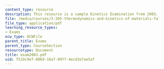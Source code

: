 ```yaml
---
content_type: resource
description: This resource is a sample Kinetics Examination from 2003.
file: /media/courses/3-205-thermodynamics-and-kinetics-of-materials-fall-2006/f519c9ef006916a709774ecd3e7ae5af_exam2003.pdf
file_type: application/pdf
learning_resource_types:
- Exams
ocw_type: OCWFile
parent_title: Exams
parent_type: CourseSection
resourcetype: Document
title: exam2003.pdf
uid: f519c9ef-0069-16a7-0977-4ecd3e7ae5af
---
```

